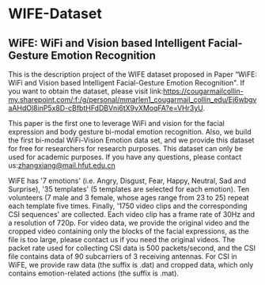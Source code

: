 # WIFE-Dataset
## WiFE: WiFi and Vision based Intelligent Facial-Gesture Emotion Recognition

This is the description project of the WIFE dataset proposed in Paper “WiFE: WiFi and Vision based Intelligent Facial-Gesture Emotion Recognition". If you want to obtain the dataset, please visit link:https://cougarmailcollin-my.sharepoint.com/:f:/g/personal/mmarlen1_cougarmail_collin_edu/Ej6wbgvaAHdOl8inP5x8D-cBfbtHFdDBVni6tX9vXMoqFA?e=VHr3yU.

This paper is the first one to leverage WiFi and vision for the facial expression and body gesture bi-modal emotion recognition. Also, we build the first bi-modal WiFi-Vision Emotion data set, and we provide this dataset for free for researchers for research purposes. This dataset can only be used for academic purposes. If you have any questions, please contact us:zhangxiang@mail.hfut.edu.cn

WiFE has '7 emotions' (i.e. Angry, Disgust, Fear, Happy, Neutral, Sad and Surprise), '35 templates' (5 templates are selected for each emotion). Ten volunteers (7 male and 3 female, whose ages range from 23 to 25) repeat each template five times. Finally, '1750 video clips and the corresponding CSI sequences' are collected. Each video clip has a frame rate of 30Hz and a resolution of 720p. For video data, we provide the original video and the cropped video containing only the blocks of the facial expressions, as the file is too large, please contact us if you need the original videos. The packet rate used for collecting CSI data is 500 packets/second, and the CSI file contains data of 90 subcarriers of 3 receiving antennas. For CSI in WiFE, we provide raw data (the suffix is .dat) and cropped data, which only contains emotion-related actions (the suffix is .mat).
